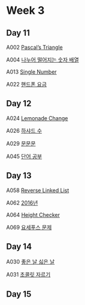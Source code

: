 # Week 3
## Day 11
A002 [Pascal’s Triangle](https://leetcode.com/problems/pascals-triangle/)

A004 [나누어 떨어지는 숫자 배열](https://programmers.co.kr/learn/courses/30/lessons/12910)

A013 [Single Number](https://leetcode.com/problems/single-number/)

A022 [핸드폰 요금](https://www.acmicpc.net/problem/1267)

## Day 12
A024 [Lemonade Change](https://leetcode.com/problems/lemonade-change/)

A026 [하샤드 수](https://programmers.co.kr/learn/courses/30/lessons/12947)

A029 [문문문](https://www.acmicpc.net/problem/17210)

A045 [단어 공부](https://www.acmicpc.net/problem/1157)


## Day 13
A058 [Reverse Linked List](https://leetcode.com/problems/reverse-linked-list/)

A062 [2016년](https://programmers.co.kr/learn/courses/30/lessons/12901)

A064 [Height Checker](https://leetcode.com/problems/height-checker/)

A069 [요세푸스 문제](https://www.acmicpc.net/problem/11866)

## Day 14
A030 [좋은 날 싫은 날](https://www.acmicpc.net/problem/17211)

A031 [초콜릿 자르기](https://www.acmicpc.net/problem/2163)

## Day 15
